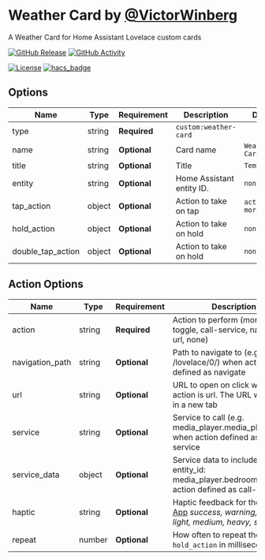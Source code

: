 # Weather Card by [@VictorWinberg](https://www.github.com/VictorWinberg)

A Weather Card for Home Assistant Lovelace custom cards

[![GitHub Release][releases-shield]][releases]
[![GitHub Activity][commits-shield]][commits]

[![License][license-shield]](LICENSE.md)
[![hacs_badge](https://img.shields.io/badge/HACS-Default-orange.svg?style=for-the-badge)](https://github.com/custom-components/hacs)

## Options

| Name              | Type   | Requirement  | Description               | Default             |
| ----------------- | ------ | ------------ | ------------------------- | ------------------- |
| type              | string | **Required** | `custom:weather-card`     |
| name              | string | **Optional** | Card name                 | `Weather Card`      |
| title             | string | **Optional** | Title                     | `Temperature`       |
| entity            | string | **Optional** | Home Assistant entity ID. | `none`              |
| tap_action        | object | **Optional** | Action to take on tap     | `action: more-info` |
| hold_action       | object | **Optional** | Action to take on hold    | `none`              |
| double_tap_action | object | **Optional** | Action to take on hold    | `none`              |

## Action Options

| Name            | Type   | Requirement  | Description                                                                                                                            | Default     |
| --------------- | ------ | ------------ | -------------------------------------------------------------------------------------------------------------------------------------- | ----------- |
| action          | string | **Required** | Action to perform (more-info, toggle, call-service, navigate url, none)                                                                | `more-info` |
| navigation_path | string | **Optional** | Path to navigate to (e.g. /lovelace/0/) when action defined as navigate                                                                | `none`      |
| url             | string | **Optional** | URL to open on click when action is url. The URL will open in a new tab                                                                | `none`      |
| service         | string | **Optional** | Service to call (e.g. media_player.media_play_pause) when action defined as call-service                                               | `none`      |
| service_data    | object | **Optional** | Service data to include (e.g. entity_id: media_player.bedroom) when action defined as call-service                                     | `none`      |
| haptic          | string | **Optional** | Haptic feedback for the [Beta IOS App](http://home-assistant.io/ios/beta) _success, warning, failure, light, medium, heavy, selection_ | `none`      |
| repeat          | number | **Optional** | How often to repeat the `hold_action` in milliseconds.                                                                                 | `non`       |

[commits-shield]: https://img.shields.io/github/commit-activity/y/VictorWinberg/weather-card.svg?style=for-the-badge
[commits]: https://github.com/VictorWinberg/weather-card/commits/master
[license-shield]: https://img.shields.io/github/license/VictorWinberg/weather-card.svg?style=for-the-badge
[releases-shield]: https://img.shields.io/github/release/VictorWinberg/weather-card.svg?style=for-the-badge
[releases]: https://github.com/VictorWinberg/weather-card/releases
